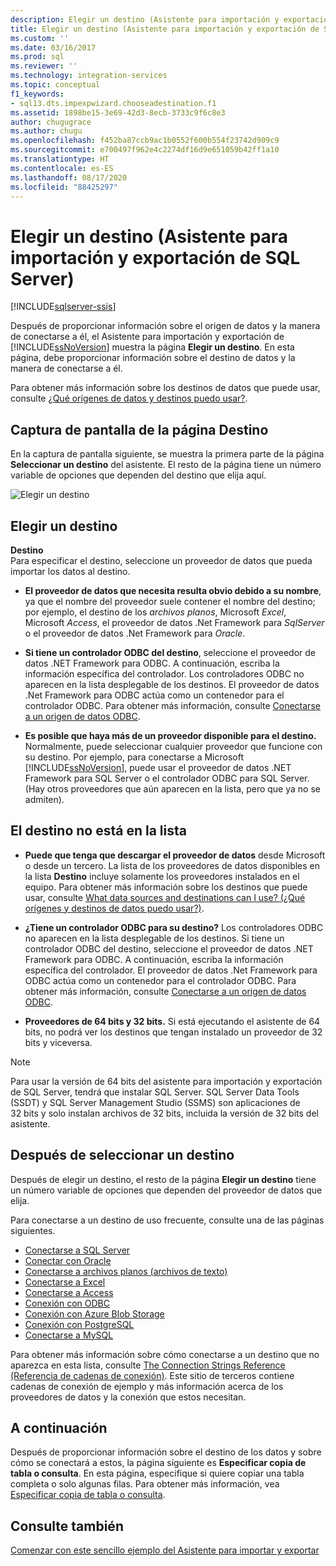```yaml
---
description: Elegir un destino (Asistente para importación y exportación de SQL Server)
title: Elegir un destino (Asistente para importación y exportación de SQL Server) | Microsoft Docs
ms.custom: ''
ms.date: 03/16/2017
ms.prod: sql
ms.reviewer: ''
ms.technology: integration-services
ms.topic: conceptual
f1_keywords:
- sql13.dts.impexpwizard.chooseadestination.f1
ms.assetid: 1898be15-3e69-42d3-8ecb-3733c9f6c8e3
author: chugugrace
ms.author: chugu
ms.openlocfilehash: f452ba87ccb9ac1b0552f600b554f23742d909c9
ms.sourcegitcommit: e700497f962e4c2274df16d9e651059b42ff1a10
ms.translationtype: HT
ms.contentlocale: es-ES
ms.lasthandoff: 08/17/2020
ms.locfileid: "88425297"
---
```

# <a name="choose-a-destination-sql-server-import-and-export-wizard"></a>Elegir un destino (Asistente para importación y exportación de SQL Server)

[!INCLUDE[sqlserver-ssis](../../includes/applies-to-version/sqlserver-ssis.md)]


 Después de proporcionar información sobre el origen de datos y la manera de conectarse a él, el Asistente para importación y exportación de [!INCLUDE[ssNoVersion](../../includes/ssnoversion-md.md)] muestra la página **Elegir un destino**. En esta página, debe proporcionar información sobre el destino de datos y la manera de conectarse a él.
  
Para obtener más información sobre los destinos de datos que puede usar, consulte [¿Qué orígenes de datos y destinos puedo usar?](import-and-export-data-with-the-sql-server-import-and-export-wizard.md#wizardSources). 

## <a name="screen-shot-of-the-destination-page"></a>Captura de pantalla de la página Destino
En la captura de pantalla siguiente, se muestra la primera parte de la página **Seleccionar un destino** del asistente. El resto de la página tiene un número variable de opciones que dependen del destino que elija aquí.

![Elegir un destino](../../integration-services/import-export-data/media/choose-destination.png)

## <a name="choose-a-destination"></a>Elegir un destino
 **Destino**  
 Para especificar el destino, seleccione un proveedor de datos que pueda importar los datos al destino.
 
-   **El proveedor de datos que necesita resulta obvio debido a su nombre**, ya que el nombre del proveedor suele contener el nombre del destino; por ejemplo, el destino de los *archivos planos*, Microsoft *Excel*, Microsoft *Access*, el proveedor de datos .Net Framework para *SqlServer* o el proveedor de datos .Net Framework para *Oracle*.

-   **Si tiene un controlador ODBC del destino**, seleccione el proveedor de datos .NET Framework para ODBC. A continuación, escriba la información específica del controlador. Los controladores ODBC no aparecen en la lista desplegable de los destinos. El proveedor de datos .Net Framework para ODBC actúa como un contenedor para el controlador ODBC. Para obtener más información, consulte [Conectarse a un origen de datos ODBC](../../integration-services/import-export-data/connect-to-an-odbc-data-source-sql-server-import-and-export-wizard.md).

-   **Es posible que haya más de un proveedor disponible para el destino.** Normalmente, puede seleccionar cualquier proveedor que funcione con su destino. Por ejemplo, para conectarse a Microsoft [!INCLUDE[ssNoVersion](../../includes/ssnoversion-md.md)], puede usar el proveedor de datos .NET Framework para SQL Server o el controlador ODBC para SQL Server. (Hay otros proveedores que aún aparecen en la lista, pero que ya no se admiten). 

## <a name="my-destination-isnt-in-the-list"></a>El destino no está en la lista
-   **Puede que tenga que descargar el proveedor de datos** desde Microsoft o desde un tercero. La lista de los proveedores de datos disponibles en la lista **Destino** incluye solamente los proveedores instalados en el equipo. Para obtener más información sobre los destinos que puede usar, consulte [What data sources and destinations can I use? (¿Qué orígenes y destinos de datos puedo usar?)](import-and-export-data-with-the-sql-server-import-and-export-wizard.md#wizardSources).

-   **¿Tiene un controlador ODBC para su destino?** Los controladores ODBC no aparecen en la lista desplegable de los destinos. Si tiene un controlador ODBC del destino, seleccione el proveedor de datos .NET Framework para ODBC. A continuación, escriba la información específica del controlador. El proveedor de datos .Net Framework para ODBC actúa como un contenedor para el controlador ODBC. Para obtener más información, consulte [Conectarse a un origen de datos ODBC](../../integration-services/import-export-data/connect-to-an-odbc-data-source-sql-server-import-and-export-wizard.md).

-   **Proveedores de 64 bits y 32 bits.** Si está ejecutando el asistente de 64 bits, no podrá ver los destinos que tengan instalado un proveedor de 32 bits y viceversa.

> [!NOTE]
> Para usar la versión de 64 bits del asistente para importación y exportación de SQL Server, tendrá que instalar SQL Server. SQL Server Data Tools (SSDT) y SQL Server Management Studio (SSMS) son aplicaciones de 32 bits y solo instalan archivos de 32 bits, incluida la versión de 32 bits del asistente.

## <a name="after-you-choose-a-destination"></a>Después de seleccionar un destino
Después de elegir un destino, el resto de la página **Elegir un destino** tiene un número variable de opciones que dependen del proveedor de datos que elija.

Para conectarse a un destino de uso frecuente, consulte una de las páginas siguientes.
-   [Conectarse a SQL Server](../../integration-services/import-export-data/connect-to-a-sql-server-data-source-sql-server-import-and-export-wizard.md)
-   [Conectar con Oracle](../../integration-services/import-export-data/connect-to-an-oracle-data-source-sql-server-import-and-export-wizard.md)
-   [Conectarse a archivos planos (archivos de texto)](../../integration-services/import-export-data/connect-to-a-flat-file-data-source-sql-server-import-and-export-wizard.md)
-   [Conectarse a Excel](../../integration-services/import-export-data/connect-to-an-excel-data-source-sql-server-import-and-export-wizard.md)
-   [Conectarse a Access](../../integration-services/import-export-data/connect-to-an-access-data-source-sql-server-import-and-export-wizard.md)
-   [Conexión con ODBC](../../integration-services/import-export-data/connect-to-an-odbc-data-source-sql-server-import-and-export-wizard.md)
-   [Conexión con Azure Blob Storage](../../integration-services/import-export-data/connect-to-azure-blob-storage-sql-server-import-and-export-wizard.md)
-   [Conexión con PostgreSQL](../../integration-services/import-export-data/connect-to-a-postgresql-data-source-sql-server-import-and-export-wizard.md)
-   [Conectarse a MySQL](../../integration-services/import-export-data/connect-to-a-mysql-data-source-sql-server-import-and-export-wizard.md)

Para obtener más información sobre cómo conectarse a un destino que no aparezca en esta lista, consulte [The Connection Strings Reference (Referencia de cadenas de conexión)](https://www.connectionstrings.com/). Este sitio de terceros contiene cadenas de conexión de ejemplo y más información acerca de los proveedores de datos y la conexión que estos necesitan.

## <a name="whats-next"></a>A continuación  
 Después de proporcionar información sobre el destino de los datos y sobre cómo se conectará a estos, la página siguiente es **Especificar copia de tabla o consulta**. En esta página, especifique si quiere copiar una tabla completa o solo algunas filas. Para obtener más información, vea [Especificar copia de tabla o consulta](../../integration-services/import-export-data/specify-table-copy-or-query-sql-server-import-and-export-wizard.md).  

## <a name="see-also"></a>Consulte también
[Comenzar con este sencillo ejemplo del Asistente para importar y exportar](../../integration-services/import-export-data/get-started-with-this-simple-example-of-the-import-and-export-wizard.md)


